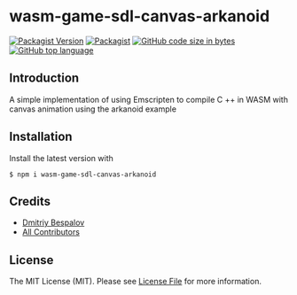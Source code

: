 # wasm-game-sdl-canvas-arkanoid

[![Packagist Version][ico-npmjs]][link-npmjs]
[![Packagist][ico-license]][link-license]
[![GitHub code size in bytes][ico-github-size]][link-github]
[![GitHub top language][ico-github-top-language]][link-github]

## Introduction

A simple implementation of using Emscripten to compile C ++ in WASM with canvas animation using the arkanoid example

## Installation

Install the latest version with

```console
$ npm i wasm-game-sdl-canvas-arkanoid
```

## Credits

- [Dmitriy Bespalov][link-author]
- [All Contributors][link-contributors]

## License

The MIT License (MIT). Please see [License File][link-license] for more information.

[link-author]: https://github.com/superrosko
[link-contributors]: https://github.com/superrosko/wasm-game-sdl-canvas-arkanoid/contributors
[link-npmjs]: https://www.npmjs.com/package/wasm-game-sdl-canvas-arkanoid
[link-github]: https://github.com/superrosko/wasm-game-sdl-canvas-arkanoid
[link-license]: LICENSE

[ico-npmjs]: https://img.shields.io/npm/v/wasm-game-sdl-canvas-arkanoid.svg?style=flat
[ico-github-size]: https://img.shields.io/github/languages/code-size/superrosko/wasm-game-sdl-canvas-arkanoid.svg?style=flat
[ico-github-top-language]: https://img.shields.io/github/languages/top/superrosko/wasm-game-sdl-canvas-arkanoid.svg?style=flat
[ico-license]: https://img.shields.io/npm/l/wasm-game-sdl-canvas-arkanoid.svg?style=flat